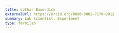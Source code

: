 ```yaml
---
title: Lothar Bauerdick
externalUrl: https://orcid.org/0000-0002-7170-9012
summary: Lab Scientist, Experiment
type: fermilab
---
```

